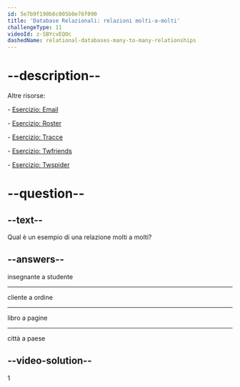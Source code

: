 ```yaml
---
id: 5e7b9f190b6c005b0e76f090
title: 'Database Relazionali: relazioni molti-a-molti'
challengeType: 11
videoId: z-SBYcvEQOc
dashedName: relational-databases-many-to-many-relationships
---
```


# --description--

Altre risorse:

\- [Esercizio: Email](https://www.youtube.com/watch?v=uQ3Qv1z_Vao)

\- [Esercizio: Roster](https://www.youtube.com/watch?v=qEkUEAz8j3o)

\- [Esercizio: Tracce](https://www.youtube.com/watch?v=I-E7avcPeSE)

\- [Esercizio: Twfriends](https://www.youtube.com/watch?v=RZRAoBFIH6A)

\- [Esercizio: Twspider](https://www.youtube.com/watch?v=xBaJddvJL4A)

# --question--

## --text--

Qual è un esempio di una relazione molti a molti?

## --answers--

insegnante a studente

---

cliente a ordine

---

libro a pagine

---

città a paese

## --video-solution--

1

